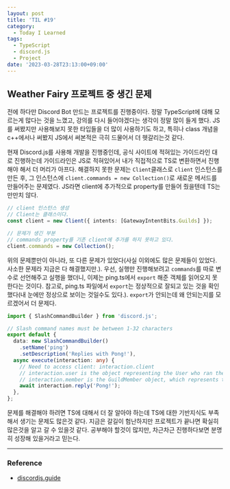 ```yaml
---
layout: post
title: 'TIL #19'
category:
  - Today I Learned
tags:
  - TypeScript
  - discord.js
  - Project
date: '2023-03-28T23:13:00+09:00'
---
```


## Weather Fairy 프로젝트 중 생긴 문제

전에 하다만 Discord Bot 만드는 프로젝트를 진행중이다. 정말 TypeScript에 대해 모르는게 많다는 것을 느꼈고, 강의를 다시 들어야겠다는 생각이 정말 많이 들게 했다. JS를 써봤지만 사용해보지 못한 타입들을 더 많이 사용하기도 하고, 특히나 class 개념을 c++에서나 써봤지 JS에서 써본적은 극히 드물어서 더 헷갈리는것 같다.

현재 Discord.js를 사용해 개발을 진행중인데, 공식 사이트에 적혀있는 가이드라인 대로 진행하는데 가이드라인은 JS로 적혀있어서 내가 직접적으로 TS로 변환하면서 진행해야 해서 더 머리가 아프다. 해결하지 못한 문제는 `Client`클래스로 `client` 인스턴스를 만든 후, 그 인스턴스에 `client.commands = new Collection()`로 새로운 메서드를 만들어주는 문제였다. JS라면 client에 추가적으로 property를 만들어 줬을텐데 TS는 만만치 않다.

```ts
// client 인스턴스 생성
// Client는 클래스이다.
const client = new Client({ intents: [GatewayIntentBits.Guilds] });

// 문제가 생긴 부분
// commands property를 기존 client에 추가를 하지 못하고 있다.
client.commands = new Collection();
```

위의 문제뿐만이 아니라, 또 다른 문제가 있었다(사실 이외에도 많은 문제들이 있었다. 사소한 문제라 지금은 다 해결했지만.). 우선, 실행만 진행해보려고 `commands`를 따로 변수로 선언해주고 실행을 했더니, 이제는 ping.ts에서 `export` 해준 객체를 읽어오지 못한다는 것이다. 참고로, ping.ts 파일에서 `export`는 정상적으로 잘되고 있는 것을 확인했다(내 눈에만 정상으로 보이는 것일수도 있다.). `export`가 안되는데 왜 안되는지를 모르겠어서 더 문제다.

```ts
import { SlashCommandBuilder } from 'discord.js';

// Slash command names must be between 1-32 characters
export default {
  data: new SlashCommandBuilder()
    .setName('ping')
    .setDescription('Replies with Pong!'),
  async execute(interaction: any) {
    // Need to access client: interaction.client
    // interaction.user is the object representing the User who ran the command
    // interaction.member is the GuildMember object, which represents the user in the specific guild
    await interaction.reply('Pong!');
  },
};
```

문제를 해결해야 하려면 TS에 대해서 더 잘 알아야 하는데 TS에 대한 기반지식도 부족해서 생기는 문제도 많은것 같다. 지금은 갈길이 험난하지만 프로젝트가 끝나면 확실히 많은것을 알고 갈 수 있을것 같다. 공부해야 할것이 많지만, 차근차근 진행하다보면 분명히 성장해 있을거라고 믿는다.

---

### Reference

- [discordjs.guide](https://discordjs.guide/#before-you-begin)

